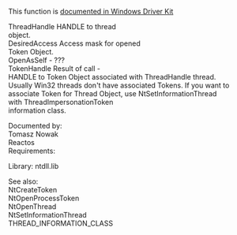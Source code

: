 This function is [documented in Windows Driver Kit](https://learn.microsoft.com/en-us/windows-hardware/drivers/ddi/ntifs/nf-ntifs-ntopenthreadtoken)

ThreadHandle HANDLE to thread \
object. \
DesiredAccess Access mask for opened \
Token Object. \
OpenAsSelf \- ??? \
TokenHandle Result of call \- \
HANDLE to Token Object associated with ThreadHandle thread. \
Usually Win32 threads don't have associated Tokens. If you want to \
associate Token for Thread Object, use NtSetInformationThread \
with ThreadImpersonationToken \
information class.

Documented by: \
Tomasz Nowak \
Reactos \
Requirements:

Library: ntdll.lib

See also: \
NtCreateToken \
NtOpenProcessToken \
NtOpenThread \
NtSetInformationThread \
THREAD\_INFORMATION\_CLASS
